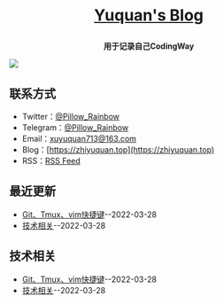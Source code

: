 **<p align="center">[Yuquan's Blog](https://cherishyuan.github.io)</p>**
====

**<p align="center">用于记录自己CodingWay</p>**
[![](https://gitee.com/xu-yuquan/picture-markdown/raw/master/index.jpg)](https://cherishyuan.github.io)

## 联系方式
- Twitter：[@Pillow_Rainbow](https://twitter.com/Pillow_Rainbow)
- Telegram：[@Pillow_Rainbow](https://t.me/Pillow_Rainbow)
- Email：[xuyuquan713@163.com](mailto:xuyuquan713@163.com)
- Blog：[https://zhiyuquan.top](https://zhiyuquan.top)
- RSS：[RSS Feed](https://raw.githubusercontent.com/cherishyuan/blog/master/feed.xml)
## 最近更新
- [Git、Tmux、vim快捷键](https://github.com/cherishyuan/blog/issues/2)--2022-03-28
- [技术相关](https://github.com/cherishyuan/blog/issues/1)--2022-03-28
## 技术相关
- [Git、Tmux、vim快捷键](https://github.com/cherishyuan/blog/issues/2)--2022-03-28
- [技术相关](https://github.com/cherishyuan/blog/issues/1)--2022-03-28
